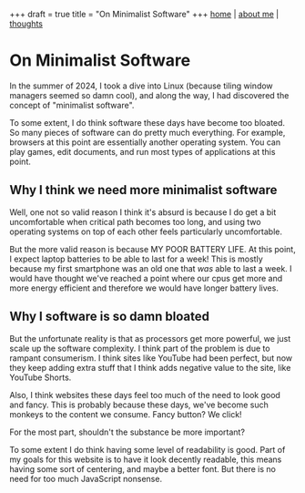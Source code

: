 +++
draft = true
title = "On Minimalist Software"
+++
[home](../..) | [about me](../../about) | [thoughts](..)
# On Minimalist Software

In the summer of 2024, I took a dive into Linux (because tiling window managers seemed so damn cool), and along the way, I had discovered the concept of "minimalist software".

To some extent, I do think software these days have become too bloated. So many pieces of software can do pretty much everything. For example, browsers at this point are essentially another operating system. You can play games, edit documents, and run most types of applications at this point.

## Why I think we need more minimalist software
Well, one not so valid reason I think it's absurd is because I do get a bit uncomfortable when critical path becomes too long, and using two operating systems on top of each other feels particularly uncomfortable. 

But the more valid reason is because MY POOR BATTERY LIFE. At this point, I expect laptop batteries to be able to last for a week! This is mostly because my first smartphone was an old one that *was* able to last a week. I would have thought we've reached a point where our cpus get more and more energy efficient and therefore we would have longer battery lives.

## Why I software is so damn bloated

But the unfortunate reality is that as processors get more powerful, we just scale up the software complexity. I think part of the problem is due to rampant consumerism. I think sites like YouTube had been perfect, but now they keep adding extra stuff that I think adds negative value to the site, like YouTube Shorts.

Also, I think websites these days feel too much of the need to look good and fancy. This is probably because these days, we've become such monkeys to the content we consume. Fancy button? We click! 

For the most part, shouldn't the substance be more important? 

To some extent I do think having some level of readability is good. Part of my goals for this website is to have it look decently readable, this means having some sort of centering, and maybe a better font. But there is no need for too much JavaScript nonsense. 





